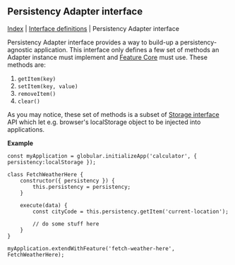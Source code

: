 ## Persistency Adapter interface

[Index](/docs/README.md) | [Interface definitions](/docs/interface/README.md) | Persistency Adapter interface

Persistency Adapter interface provides a way to build-up a persistency-agnostic application. This interface only defines a few set of methods an Adapter instance must implement and [Feature Core](/docs/interface/feature-core/README.md) must use. These methods are:

1. `getItem(key)`
1. `setItem(key, value)`
1. `removeItem()`
1. `clear()`

As you may notice, these set of methods is a subset of [Storage interface](http://www/w3.org/TR/webstorage/#the-storage-interface) API which let e.g. browser's localStorage object to be injected into applications.

**Example**

    const myApplication = globular.initializeApp('calculator', { persistency:localStorage });
    
    class FetchWeatherHere {
        constructor({ persistency }) {
            this.persistency = persistency;
        }
        
        execute(data) {
            const cityCode = this.persistency.getItem('current-location');
            
            // do some stuff here
        }
    }
    
    myApplication.extendWithFeature('fetch-weather-here', FetchWeatherHere);

